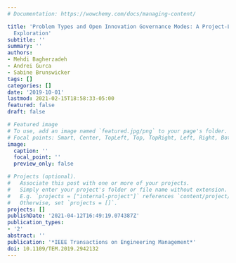 ```yaml
---
# Documentation: https://wowchemy.com/docs/managing-content/

title: 'Problem Types and Open Innovation Governance Modes: A Project-Level Empirical
  Exploration'
subtitle: ''
summary: ''
authors:
- Mehdi Bagherzadeh
- Andrei Gurca
- Sabine Brunswicker
tags: []
categories: []
date: '2019-10-01'
lastmod: 2021-02-15T18:58:33-05:00
featured: false
draft: false

# Featured image
# To use, add an image named `featured.jpg/png` to your page's folder.
# Focal points: Smart, Center, TopLeft, Top, TopRight, Left, Right, BottomLeft, Bottom, BottomRight.
image:
  caption: ''
  focal_point: ''
  preview_only: false

# Projects (optional).
#   Associate this post with one or more of your projects.
#   Simply enter your project's folder or file name without extension.
#   E.g. `projects = ["internal-project"]` references `content/project/deep-learning/index.md`.
#   Otherwise, set `projects = []`.
projects: []
publishDate: '2021-04-12T16:49:19.074387Z'
publication_types:
- '2'
abstract: ''
publication: '*IEEE Transactions on Engineering Management*'
doi: 10.1109/TEM.2019.2942132
---
```


